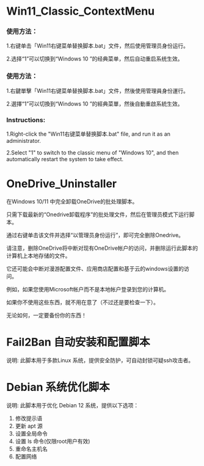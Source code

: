 # Win11_Classic_ContextMenu

### 使用方法：

1.右键单击「Win11右键菜单替换脚本.bat」文件，然后使用管理员身份运行。 

2.选择“1”可以切换到“Windows 10 ”的经典菜单，然后自动重启系统生效。

### 使用方法：

1.右鍵單擊「Win11右键菜单替换脚本.bat」文件，然後使用管理員身份運行。

2.選擇“1”可以切換到“Windows 10 ”的經典菜單，然後自動重啟系統生效。

### Instructions:

1.Right-click the "Win11右键菜单替换脚本.bat" file, and run it as an administrator.

2.Select "1" to switch to the classic menu of "Windows 10", and then automatically restart the system to take effect.

#
# OneDrive_Uninstaller

在Windows 10/11 中完全卸载OneDrive的批处理脚本。

只需下载最新的“Onedrive卸载程序”的批处理文件，然后在管理员模式下运行脚本。

通过右键单击该文件并选择“以管理员身份运行”，即可完全删除Onedrive。

请注意，删除OneDrive将中断对现有OneDrive帐户的访问，并删除运行此脚本的计算机上本地存储的文件。

它还可能会中断对漫游配置文件、应用商店配置和基于云的windows设置的访问。

例如，如果您使用Microsoft帐户而不是本地帐户登录到您的计算机。

如果你不使用这些东西，就不用在意了（不过还是要检查一下）。

无论如何，一定要备份你的东西！

#
# Fail2Ban 自动安装和配置脚本

说明:
此脚本用于多款Linux 系统，提供安全防护，可自动封锁可疑ssh攻击者。

#
# Debian 系统优化脚本

说明:
此脚本用于优化 Debian 12 系统，提供以下选项：
1. 修改提示语
2. 更新 apt 源
3. 设置全局命令
4. 设置 ls 命令(仅限root用户有效)
5. 重命名主机名
6. 配置网络